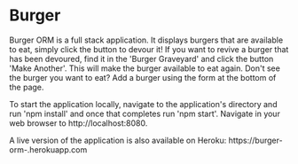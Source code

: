 # Burger

Burger ORM is a full stack application. It displays burgers that are available to eat, simply click the button to devour it! If you want to revive a burger that has been devoured, find it in the 'Burger Graveyard' and click the button 'Make Another'. This will make the burger available to eat again. Don't see the burger you want to eat? Add a burger using the form at the bottom of the page. 

To start the application locally, navigate to the application's directory and run 'npm install' and once that completes run 'npm start'. Navigate in your web browser to http://localhost:8080. 

A live version of the application is also available on Heroku: https://burger-orm-.herokuapp.com